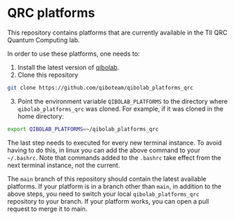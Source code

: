 # QRC platforms
This repository contains platforms that are currently available in the TII QRC Quantum Computing lab.

In order to use these platforms, one needs to:

1. Install the latest version of [qibolab](https://github.com/qiboteam/qibolab).
2. Clone this repository
```sh
git clone https://github.com/qiboteam/qibolab_platforms_qrc
```
3. Point the environment variable `QIBOLAB_PLATFORMS` to the directory where `qibolab_platforms_qrc` was cloned. For example, if it was cloned in the home directory:
```sh
export QIBOLAB_PLATFORMS=~/qibolab_platforms_qrc
```
The last step needs to executed for every new terminal instance.
To avoid having to do this, in linux you can add the above command to your `~/.bashrc`.
Note that commands added to the `.bashrc` take effect from the next terminal instance, not the current.

The `main` branch of this repository should contain the latest available platforms.
If your platform is in a branch other than `main`, in addition to the above steps, you need to switch your local `qibolab_platforms_qrc` repository to your branch.
If your platform works, you can open a pull request to merge it to main.
